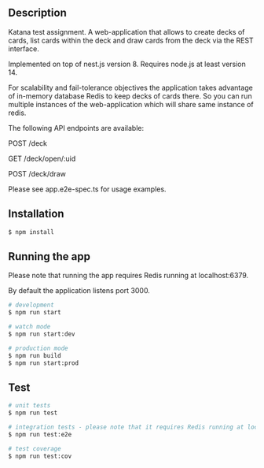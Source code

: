 ## Description

Katana test assignment. A web-application that allows to create decks of cards, list cards within the deck and draw cards from the deck via the REST interface.

Implemented on top of nest.js version 8. Requires node.js at least version 14.

For scalability and fail-tolerance objectives the application takes advantage of in-memory database Redis to keep decks of cards there. So you can run multiple instances of the web-application which will share same instance of redis.    

The following API endpoints are available:

POST /deck

GET /deck/open/:uid

POST /deck/draw

Please see app.e2e-spec.ts for usage examples.

## Installation

```bash
$ npm install
```

## Running the app

Please note that running the app requires Redis running at localhost:6379.

By default the application listens port 3000.

```bash
# development
$ npm run start

# watch mode
$ npm run start:dev

# production mode
$ npm run build
$ npm run start:prod
```

## Test

```bash
# unit tests
$ npm run test

# integration tests - please note that it requires Redis running at localhost:6379
$ npm run test:e2e

# test coverage
$ npm run test:cov
```

